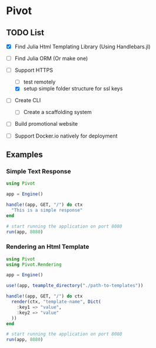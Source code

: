 # Pivot

## TODO List

- [x] Find Julia Html Templating Library (Using Handlebars.jl)
- [ ] Find Julia ORM (Or make one)
- [ ] Support HTTPS
  - [ ] test remotely 
  - [x] setup simple folder structure for ssl keys 
- [ ] Create CLI
  - [ ] Create a scaffolding system
- [ ] Build promotional website
- [ ] Support Docker.io natively for deployment
 

## Examples

### Simple Text Response
```julia
using Pivot

app = Engine()

handle!(app, GET, "/") do ctx
  "This is a simple response"
end

# start running the application on port 8080
run(app, 8080)
```

### Rendering an Html Template
```julia
using Pivot
using Pivot.Rendering

app = Engine()

use!(app, teamplte_directory("./path-to-templates"))

handle!(app, GET, "/") do ctx
  render(ctx, "template-name", Dict(
    :key1 => "value",
    :key2 => "value"
  ))
end

# start running the application on port 8080
run(app, 8080)
```
